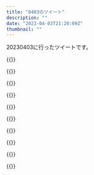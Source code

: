 ```yaml
---
title: "0403のツイート"
description: ""
date: "2023-04-03T21:20:09Z"
thumbnail: ""
---
```

20230403に行ったツイートです。
<!--more-->
{{<tweetlike text="犬夜叉" screenname="jme/k.h (@JME_KH)" url="https://twitter.com/JME_KH/status/1642651063315746817?ref_src=twsrc%5Etfw" date="April 2 2023">}}

{{<tweetlike text="4inか、厳しいな" screenname="jme/k.h (@JME_KH)" url="https://twitter.com/JME_KH/status/1642658551578628099?ref_src=twsrc%5Etfw" date="April 2 2023">}}

{{<tweetlike text="RE4、やってないけどガラドールにも閃光効くのか\n目が見えないから効果無いイメージが強いけど、確かにプラーガ見えてるもんな" screenname="jme/k.h (@JME_KH)" url="https://twitter.com/JME_KH/status/1642799434097655809?ref_src=twsrc%5Etfw" date="April 3 2023">}}

{{<tweetlike text="何もしないと2から3日で50分1、多分先月は拡散された結果、アイコンとかヘッダー画像とかの送信で帯域使ったのが超えた主な原因だと思うんだよな" screenname="jme/k.h (@JME_KH)" url="https://twitter.com/JME_KH/status/1642810178474229761?ref_src=twsrc%5Etfw" date="April 3 2023">}}

{{<tweetlike text="カフェインと頭痛の相性が良くない？もしくは関係なく頭が痛い" screenname="jme/k.h (@JME_KH)" url="https://twitter.com/JME_KH/status/1642821536934674432?ref_src=twsrc%5Etfw" date="April 3 2023">}}

{{<tweetlike text="久しぶりに結構頭が痛い\nまだ歩けて目を開けられるから最大ではないけどなんとなく痛いのレベルは超えてる" screenname="jme/k.h (@JME_KH)" url="https://twitter.com/JME_KH/status/1642855037293711361?ref_src=twsrc%5Etfw" date="April 3 2023">}}

{{<tweetlike text="ノーマルでは過剰火力だったか\nあとはしっかり攻略見ながら取りこぼした要素回収とかを適当に\nスキルツリー形式は先が見えなくてそこまで好きじゃないな\nそれはそれとして素材拾ったりが格段に快適になったり、探索面がスピーディーになったのは進化してていいな" screenname="jme/k.h (@JME_KH)" url="https://twitter.com/JME_KH/status/1642898900154716160?ref_src=twsrc%5Etfw" date="April 3 2023">}}

{{<tweetlike text="そういえばライザが一応自分がアトリエシリーズ始めて最初のシリーズの最初から最後までリアルタイムでやったシリーズか\n違う主人公は前作主人公がでてくるのが結構好きだけど同一主人公は主人公でこれで終わりっていう重みが違っていいな" screenname="jme/k.h (@JME_KH)" url="https://twitter.com/JME_KH/status/1642902666568400897?ref_src=twsrc%5Etfw" date="April 3 2023">}}

{{<tweetlike text="ボオスみじけえ" screenname="jme/k.h (@JME_KH)" url="https://twitter.com/JME_KH/status/1642903157801107456?ref_src=twsrc%5Etfw" date="April 3 2023">}}

{{<tweetlike text="そういえばドンケルハイト見つけるの失敗してたな\n木のとこのはずだけど" screenname="jme/k.h (@JME_KH)" url="https://twitter.com/JME_KH/status/1642911018589515776?ref_src=twsrc%5Etfw" date="April 3 2023">}}


